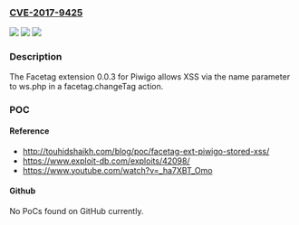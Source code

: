 ### [CVE-2017-9425](https://cve.mitre.org/cgi-bin/cvename.cgi?name=CVE-2017-9425)
![](https://img.shields.io/static/v1?label=Product&message=n%2Fa&color=blue)
![](https://img.shields.io/static/v1?label=Version&message=n%2Fa&color=blue)
![](https://img.shields.io/static/v1?label=Vulnerability&message=n%2Fa&color=brighgreen)

### Description

The Facetag extension 0.0.3 for Piwigo allows XSS via the name parameter to ws.php in a facetag.changeTag action.

### POC

#### Reference
- http://touhidshaikh.com/blog/poc/facetag-ext-piwigo-stored-xss/
- https://www.exploit-db.com/exploits/42098/
- https://www.youtube.com/watch?v=_ha7XBT_Omo

#### Github
No PoCs found on GitHub currently.

